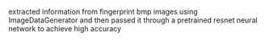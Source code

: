 extracted information from fingerprint bmp images using ImageDataGenerator and then passed it through a pretrained resnet neural network to achieve high accuracy
